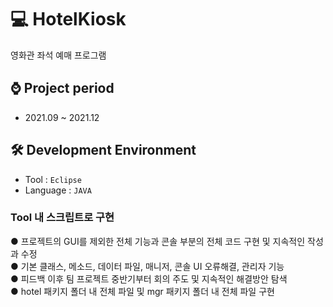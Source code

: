 # 💻 HotelKiosk
영화관 좌석 예매 프로그램

## ⌚ Project period
  - 2021.09 ~ 2021.12

## 🛠 Development Environment
  - Tool : `Eclipse`
  - Language : `JAVA`

### Tool 내 스크립트로 구현

● 프로젝트의 GUI를 제외한 전체 기능과 콘솔 부분의 전체 코드 구현 및   지속적인 작성과 수정 <br>
● 기본 클래스, 메소드, 데이터 파일, 매니저, 콘솔 UI 오류해결, 관리자 기능 <br>
● 피드백 이후 팀 프로젝트 중반기부터 회의 주도 및 지속적인 해결방안 탐색 <br>
● hotel 패키지 폴더 내 전체 파일 및 mgr 패키지 폴더 내 전체 파일 구현 <br>
